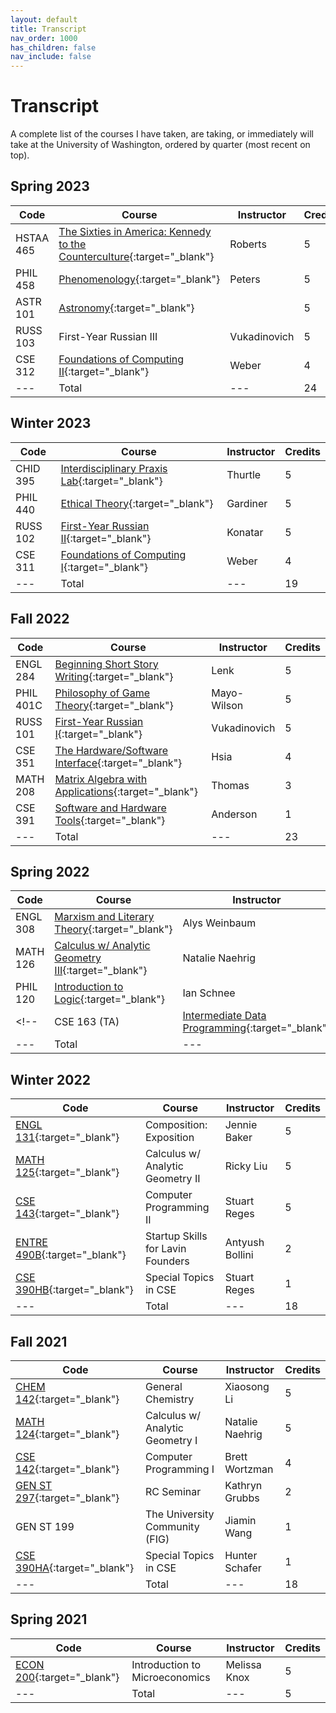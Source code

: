 ```yaml
---
layout: default
title: Transcript
nav_order: 1000
has_children: false
nav_include: false
---
```


# Transcript

A complete list of the courses I have taken, are taking, or immediately will take at the University of Washington, ordered by quarter (most recent on top).

## Spring 2023

| Code | Course | Instructor | Credits |
| --- | --- | --- | --- |
| HSTAA 465 | [The Sixties in America: Kennedy to the Counterculture](https://andre-ye.github.io/uni/docs/hum/hstaa-465){:target="_blank"} | Roberts | 5 |
| PHIL 458 | [Phenomenology](https://andre-ye.github.io/uni/docs/phil/phil-458){:target="_blank"} | Peters | 5 |
| ASTR 101 | [Astronomy](https://andre-ye.github.io/uni/docs/nsciences/astr-101){:target="_blank"} | | 5 |
| RUSS 103 | First-Year Russian III | Vukadinovich | 5 |
| CSE 312 | [Foundations of Computing II](https://andre-ye.github.io/uni/docs/cse/cse-312){:target="_blank"} | Weber | 4 |
| --- | Total | --- | 24 |

## Winter 2023

| Code | Course | Instructor | Credits |
| --- | --- | --- | --- |
| CHID 395 | [Interdisciplinary Praxis Lab](https://andre-ye.github.io/uni/docs/hum/chid-395){:target="_blank"} | Thurtle | 5 |
| PHIL 440 | [Ethical Theory](https://andre-ye.github.io/uni/docs/phil/phil-440){:target="_blank"} | Gardiner | 5 |
| RUSS 102 | [First-Year Russian II](https://quizlet.com/760079451/russ-102-complete-vocabulary-and-concepts-flash-cards/){:target="_blank"} | Konatar | 5 |
| CSE 311 | [Foundations of Computing I](https://andre-ye.github.io/uni/docs/cse/cse-311){:target="_blank"} | Weber | 4 |
| --- | Total | --- | 19 |

## Fall 2022

| Code | Course | Instructor | Credits |
| --- | --- | --- | --- |
| ENGL 284 | [Beginning Short Story Writing](https://andre-ye.github.io/uni/docs/eng/engl-284){:target="_blank"} | Lenk | 5 |
| PHIL 401C | [Philosophy of Game Theory](https://andre-ye.github.io/uni/docs/phil/phil-401c){:target="_blank"} | Mayo-Wilson | 5 |
| RUSS 101 | [First-Year Russian I](https://quizlet.com/740637979/russ-101-complete-vocabulary-and-concepts-flash-cards/){:target="_blank"} | Vukadinovich | 5 |
| CSE 351 | [The Hardware/Software Interface](https://andre-ye.github.io/uni/docs/math/cse-351){:target="_blank"} | Hsia | 4 |
| MATH 208 | [Matrix Algebra with Applications](https://andre-ye.github.io/uni/docs/math/math-208){:target="_blank"} | Thomas | 3 |
| CSE 391 | [Software and Hardware Tools](https://andre-ye.github.io/uni/uni/docs/cs/cse-391){:target="_blank"} | Anderson | 1 |
| --- | Total | --- | 23 |

## Spring 2022

| Code | Course | Instructor | Credits |
| --- | --- | --- | --- |
| ENGL 308 | [Marxism and Literary Theory](https://andre-ye.github.io/uni/docs/eng/engl-308){:target="_blank"} | Alys Weinbaum | 5 |
| MATH 126 | [Calculus w/ Analytic Geometry III](https://andre-ye.github.io/uni/docs/math/math-126){:target="_blank"} | Natalie Naehrig | 5 |
| PHIL 120 | [Introduction to Logic](https://andre-ye.github.io/uni/docs/phil/phil-120){:target="_blank"} | Ian Schnee | 5 |
<!-- | CSE 163 (TA) | [Intermediate Data Programming](https://andre-ye.github.io/docs/cs/cse-163){:target="_blank"} | Hunter Schafer | 4 | -->
| --- | Total | --- | 15 |

## Winter 2022

| Code | Course | Instructor | Credits |
| --- | --- | --- | --- |
| [ENGL 131](https://andre-ye.github.io/uni/docs/eng/engl-131){:target="_blank"} | Composition: Exposition | Jennie Baker | 5 |
| [MATH 125](https://andre-ye.github.io/uni/docs/math/math-125){:target="_blank"} | Calculus w/ Analytic Geometry II | Ricky Liu | 5 |
| [CSE 143](https://andre-ye.github.io/uni/docs/cs/cse-143){:target="_blank"} | Computer Programming II | Stuart Reges | 5 |
| [ENTRE 490B](https://andre-ye.github.io/uni/docs/nsciences/entre-490b){:target="_blank"} | Startup Skills for Lavin Founders | Antyush Bollini | 2 |
| [CSE 390HB](https://andre-ye.github.io/uni/docs/cs/cse-390hb){:target="_blank"} | Special Topics in CSE | Stuart Reges | 1 |
| --- | Total | --- | 18 |

## Fall 2021

| Code | Course | Instructor | Credits |
| --- | --- | --- | --- |
| [CHEM 142](https://andre-ye.github.io/uni/docs/nsciences/chem-142){:target="_blank"} | General Chemistry | Xiaosong Li | 5 |
| [MATH 124](https://andre-ye.github.io/uni/docs/math/math-124){:target="_blank"} | Calculus w/ Analytic Geometry I | Natalie Naehrig | 5 |
| [CSE 142](https://andre-ye.github.io/uni/docs/cs/cse-142){:target="_blank"} | Computer Programming I | Brett Wortzman | 4 |
| [GEN ST 297](https://andre-ye.github.io/uni/docs/misc/gen-st-297){:target="_blank"} | RC Seminar | Kathryn Grubbs | 2 |
| GEN ST 199 | The University Community (FIG) | Jiamin Wang | 1 |
| [CSE 390HA](https://andre-ye.github.io/uni/docs/cs/cse-390ha){:target="_blank"} | Special Topics in CSE | Hunter Schafer | 1 |
| --- | Total | --- | 18 |

## Spring 2021

| Code | Course | Instructor | Credits |
| --- | --- | --- | --- |
| [ECON 200](https://andre-ye.github.io/uni/docs/business/econ-200){:target="_blank"} | Introduction to Microeconomics | Melissa Knox | 5 |
| --- | Total | --- | 5 |
